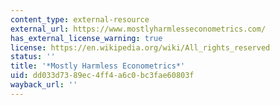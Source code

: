 ```yaml
---
content_type: external-resource
external_url: https://www.mostlyharmlesseconometrics.com/
has_external_license_warning: true
license: https://en.wikipedia.org/wiki/All_rights_reserved
status: ''
title: '*Mostly Harmless Econometrics*'
uid: dd033d73-89ec-4ff4-a6c0-bc3fae60803f
wayback_url: ''
---
```

